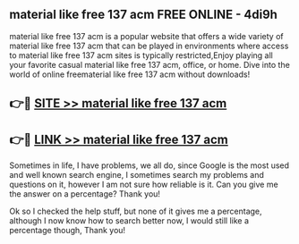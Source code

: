## material like free 137 acm FREE ONLINE - 4di9h

material like free 137 acm is a popular website that offers a wide variety of material like free 137 acm that can be played in environments where access to material like free 137 acm sites is typically restricted,Enjoy playing all your favorite casual material like free 137 acm, office, or home. Dive into the world of online freematerial like free 137 acm without downloads!

## 👉🔴 [SITE >> material like free 137 acm](http://news.freeplayer.one?title=material_like_free_137_acm&ref=FRRE)

## 👉🔴 [LINK >> material like free 137 acm](http://news.freeplayer.one?title=material_like_free_137_acm&ref=FREE)

Sometimes in life, I have problems, we all do, since Google is the most used and well known search engine, I sometimes search my problems and questions on it, however I am not sure how reliable is it. Can you give me the answer on a percentage? Thank you!

Ok so I checked the help stuff, but none of it gives me a percentage, although I now know how to search better now, I would still like a percentage though, Thank you!